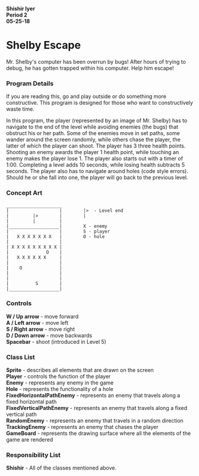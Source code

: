 **Shishir Iyer  
Period 2  
05-25-18**  

# Shelby Escape

Mr. Shelby's computer has been overrun by bugs! After hours of trying to debug, he has gotten trapped within his computer. 
Help him escape!

### Program Details

If you are reading this, go and play outside or do something more constructive. This program is designed for those who want
to constructively waste time.

In this program, the player (represented by an image of Mr. Shelby) has to navigate to the end of the level while avoiding 
enemies (the bugs) that obstruct his or her path. Some of the enemies move in set paths, some wander around the screen 
randomly, while others chase the player, the latter of which the player can shoot. The player has 3 three health points. 
Shooting an enemy awards the player 1 health point, while touching an enemy makes the player lose 1. The player also starts
out with a timer of 1:00. Completing a level adds 10 seconds, while losing health subtracts 5 seconds. The player also has to
navigate around holes (code style errors). Should he or she fall into one, the player will go back to the previous level.

### Concept Art

```
_____________________
|                   |        |>  - Level end
|         |>        |        |
|         |         |
|___________________|        X - enemy
|                   |        S - player
|   X X X X X X X   |        O - hole
|                   |
| X X X X X X X X X |
|              O    |
|   X X X X X X     |
|                   |
|    O              |
|                   |
|                   |
|          S        |
|___________________|

```
### Controls

**W / Up arrow** - move forward  
**A / Left arrow** - move left  
**S / Right arrow** - move right  
**D / Down arrow** - move backwards  
**Spacebar** - shoot (introduced in Level 5)  

### Class List

**Sprite** - describes all elements that are drawn on the screen  
**Player** - controls the function of the player  
**Enemy** - represents any enemy in the game  
**Hole** - represents the functionality of a hole  
**FixedHorizontalPathEnemy** - represents an enemy that travels along a fixed horizontal path  
**FixedVerticalPathEnemy** - represents an enemy that travels along a fixed vertical path  
**RandomEnemy** - represents an enemy that travels in a random direction  
**TrackingEnemy** - represents an enemy that chases the player  
**GameBoard** - represents the drawing surface where all the elements of the game are rendered

### Responsibility List

**Shishir** - All of the classes mentioned above.
